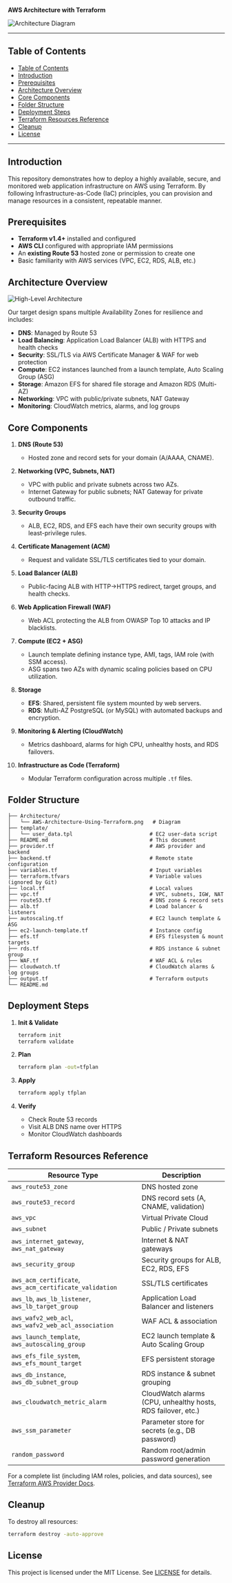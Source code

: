 **AWS Architecture with Terraform**

![Architecture Diagram](Architecture/AWS-Architecture-Using-Terraform.png)

---

## Table of Contents

- [Table of Contents](#table-of-contents)
- [Introduction](#introduction)
- [Prerequisites](#prerequisites)
- [Architecture Overview](#architecture-overview)
- [Core Components](#core-components)
- [Folder Structure](#folder-structure)
- [Deployment Steps](#deployment-steps)
- [Terraform Resources Reference](#terraform-resources-reference)
- [Cleanup](#cleanup)
- [License](#license)

---

## Introduction

This repository demonstrates how to deploy a highly available, secure, and monitored web application infrastructure on AWS using Terraform. By following Infrastructure-as-Code (IaC) principles, you can provision and manage resources in a consistent, repeatable manner.

## Prerequisites

* **Terraform v1.4+** installed and configured
* **AWS CLI** configured with appropriate IAM permissions
* An **existing Route 53** hosted zone or permission to create one
* Basic familiarity with AWS services (VPC, EC2, RDS, ALB, etc.)

## Architecture Overview

![High-Level Architecture](Architecture/AWS-Architecture-Using-Terraform.png)

Our target design spans multiple Availability Zones for resilience and includes:

* **DNS**: Managed by Route 53
* **Load Balancing**: Application Load Balancer (ALB) with HTTPS and health checks
* **Security**: SSL/TLS via AWS Certificate Manager & WAF for web protection
* **Compute**: EC2 instances launched from a launch template, Auto Scaling Group (ASG)
* **Storage**: Amazon EFS for shared file storage and Amazon RDS (Multi-AZ)
* **Networking**: VPC with public/private subnets, NAT Gateway
* **Monitoring**: CloudWatch metrics, alarms, and log groups

## Core Components

1. **DNS (Route 53)**

   * Hosted zone and record sets for your domain (A/AAAA, CNAME).

2. **Networking (VPC, Subnets, NAT)**

   * VPC with public and private subnets across two AZs.
   * Internet Gateway for public subnets; NAT Gateway for private outbound traffic.

3. **Security Groups**

   * ALB, EC2, RDS, and EFS each have their own security groups with least-privilege rules.

4. **Certificate Management (ACM)**

   * Request and validate SSL/TLS certificates tied to your domain.

5. **Load Balancer (ALB)**

   * Public-facing ALB with HTTP→HTTPS redirect, target groups, and health checks.

6. **Web Application Firewall (WAF)**

   * Web ACL protecting the ALB from OWASP Top 10 attacks and IP blacklists.

7. **Compute (EC2 + ASG)**

   * Launch template defining instance type, AMI, tags, IAM role (with SSM access).
   * ASG spans two AZs with dynamic scaling policies based on CPU utilization.

8. **Storage**

   * **EFS**: Shared, persistent file system mounted by web servers.
   * **RDS**: Multi-AZ PostgreSQL (or MySQL) with automated backups and encryption.

9. **Monitoring & Alerting (CloudWatch)**

   * Metrics dashboard, alarms for high CPU, unhealthy hosts, and RDS failovers.

10. **Infrastructure as Code (Terraform)**

    * Modular Terraform configuration across multiple `.tf` files.

## Folder Structure

```
├── Architecture/
│   └── AWS-Architecture-Using-Terraform.png   # Diagram
├── template/
│   └── user_data.tpl                         # EC2 user-data script
├── README.md                                 # This document
├── provider.tf                               # AWS provider and backend
├── backend.tf                                # Remote state configuration
├── variables.tf                              # Input variables
├── terraform.tfvars                          # Variable values (ignored by Git)
├── local.tf                                  # Local values
├── vpc.tf                                    # VPC, subnets, IGW, NAT
├── route53.tf                                # DNS zone & record sets
├── alb.tf                                    # Load balancer & listeners
├── autoscaling.tf                            # EC2 launch template & ASG
├── ec2-launch-template.tf                    # Instance config
├── efs.tf                                    # EFS filesystem & mount targets
├── rds.tf                                    # RDS instance & subnet group
├── WAF.tf                                    # WAF ACL & rules
├── cloudwatch.tf                             # CloudWatch alarms & log groups
├── output.tf                                 # Terraform outputs
└── README.md
```

## Deployment Steps

1. **Init & Validate**

   ```bash
   terraform init
   terraform validate
   ```
2. **Plan**

   ```bash
   terraform plan -out=tfplan
   ```
3. **Apply**

   ```bash
   terraform apply tfplan
   ```
4. **Verify**

   * Check Route 53 records
   * Visit ALB DNS name over HTTPS
   * Monitor CloudWatch dashboards

## Terraform Resources Reference

| Resource Type                                           | Description                                                  |
| ------------------------------------------------------- | ------------------------------------------------------------ |
| `aws_route53_zone`                                      | DNS hosted zone                                              |
| `aws_route53_record`                                    | DNS record sets (A, CNAME, validation)                       |
| `aws_vpc`                                               | Virtual Private Cloud                                        |
| `aws_subnet`                                            | Public / Private subnets                                     |
| `aws_internet_gateway`, `aws_nat_gateway`               | Internet & NAT gateways                                      |
| `aws_security_group`                                    | Security groups for ALB, EC2, RDS, EFS                       |
| `aws_acm_certificate`, `aws_acm_certificate_validation` | SSL/TLS certificates                                         |
| `aws_lb`, `aws_lb_listener`, `aws_lb_target_group`      | Application Load Balancer and listeners                      |
| `aws_wafv2_web_acl`, `aws_wafv2_web_acl_association`    | WAF ACL & association                                        |
| `aws_launch_template`, `aws_autoscaling_group`          | EC2 launch template & Auto Scaling Group                     |
| `aws_efs_file_system`, `aws_efs_mount_target`           | EFS persistent storage                                       |
| `aws_db_instance`, `aws_db_subnet_group`                | RDS instance & subnet grouping                               |
| `aws_cloudwatch_metric_alarm`                           | CloudWatch alarms (CPU, unhealthy hosts, RDS failover, etc.) |
| `aws_ssm_parameter`                                     | Parameter store for secrets (e.g., DB password)              |
| `random_password`                                       | Random root/admin password generation                        |

For a complete list (including IAM roles, policies, and data sources), see [Terraform AWS Provider Docs](https://registry.terraform.io/providers/hashicorp/aws/latest/docs).

## Cleanup

To destroy all resources:

```bash
terraform destroy -auto-approve
```

## License

This project is licensed under the MIT License. See [LICENSE](LICENSE) for details.
